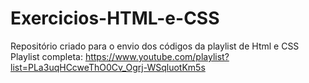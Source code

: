 # Exercicios-HTML-e-CSS
Repositório criado para o envio dos códigos da playlist de Html e CSS
Playlist completa: https://www.youtube.com/playlist?list=PLa3uqHCcweThO0Cv_Ogrj-WSqluotKm5s
